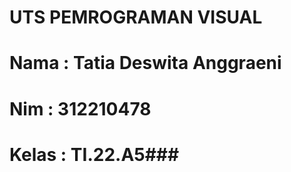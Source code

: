 
# UTS PEMROGRAMAN VISUAL

# Nama : Tatia Deswita Anggraeni

# Nim : 312210478

# Kelas : TI.22.A5###
